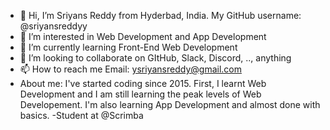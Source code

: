 - 👋 Hi, I’m Sriyans Reddy from Hyderbad, India. My GitHub username: @sriyansreddyy
- 👀 I’m interested in Web Development and App Development
- 🌱 I’m currently learning Front-End Web Development
- 💞️ I’m looking to collaborate on GItHub, Slack, Discord, .., anything
- 📫 How to reach me 
    Email: ysriyansreddy@gmail.com
- About me: I've started coding since 2015. First, I learnt Web Development and I am still learning the peak levels of Web Developement. I'm also learning App Development and almost       done with basics.
-Student at @Scrimba
    

<!---
sriyansreddyy/sriyansreddyy is a ✨ special ✨ repository because its `README.md` (this file) appears on your GitHub profile.
You can click the Preview link to take a look at your changes.
--->
